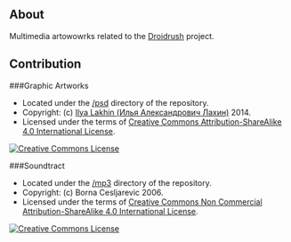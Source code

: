 About
-----

Multimedia artowowrks related to the [Droidrush](https://github.com/Eliah-Lakhin/droidrush) project.


Contribution
------------

###Graphic Artworks

  * Located under the [/psd](https://github.com/Eliah-Lakhin/droidrush-media/tree/master/psd) directory of the repository.
  * Copyright: (c) [Ilya Lakhin (Илья Александрович Лахин)](http://lakhin.com/) 2014.
  * Licensed under the terms of [Creative Commons Attribution-ShareAlike 4.0 International License](http://creativecommons.org/licenses/by-sa/4.0/).

[![Creative Commons License](http://i.creativecommons.org/l/by-sa/4.0/88x31.png)](http://creativecommons.org/licenses/by-sa/4.0/)

###Soundtract

  * Located under the [/mp3](https://github.com/Eliah-Lakhin/droidrush-media/tree/master/mp3/maximumfadeout.mp3) directory of the repository.
  * Copyright: (c) Borna Cesljarevic 2006.
  * Licensed under the terms of [Creative Commons Non Commercial Attribution-ShareAlike 4.0 International License](http://creativecommons.org/licenses/by-nc-sa/4.0/).

[![Creative Commons License](http://i.creativecommons.org/l/by-nc-sa/4.0/88x31.png)](http://creativecommons.org/licenses/by-nc-sa/4.0/)

